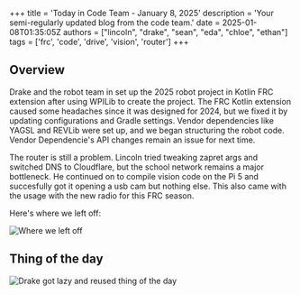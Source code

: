+++
title = 'Today in Code Team - January 8, 2025'
description = 'Your semi-regularly updated blog from the code team.'
date = 2025-01-08T01:35:05Z
authors = ["lincoln", "drake", "sean", "eda", "chloe", "ethan"]
tags = ['frc', 'code', 'drive', 'vision', 'router']
+++

## Overview

Drake and the robot team in set up the 2025 robot project in Kotlin FRC extension after using WPILib to create the project. The FRC Kotlin extension caused some headaches since it was designed for 2024, but we fixed it by updating configurations and Gradle settings. Vendor dependencies like YAGSL and REVLib were set up, and we began structuring the robot code. Vendor Dependencie's API changes remain an issue for next time.

The router is still a problem. Lincoln tried tweaking zapret args and switched DNS to Cloudflare, but the school network remains a major bottleneck. He continued on to compile vision code on the Pi 5 and succesfully got it opening a usb cam but nothing else. This also came with the usage with the new radio for this FRC season.

Here's where we left off:

![Where we left off](/blog/today-in-code-team/2025/assets/jan8-left-off.png)

## Thing of the day

![Drake got lazy and reused thing of the day](/blog/today-in-code-team/2025/assets/jan8-drake-npm.png)
